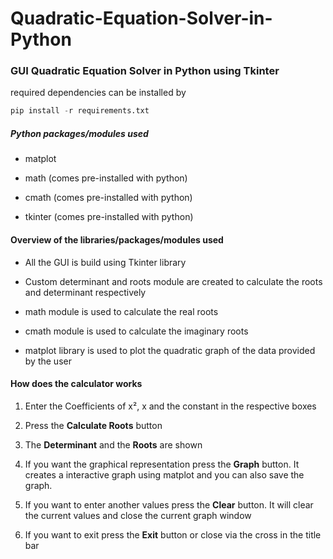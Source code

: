 # Quadratic-Equation-Solver-in-Python

### GUI Quadratic Equation Solver in Python using Tkinter

required dependencies can be installed by

```python
pip install -r requirements.txt
```

##### Python packages/modules used

- matplot

- math (comes pre-installed with python)

- cmath (comes pre-installed with python)

- tkinter (comes pre-installed with python)



#### Overview of the libraries/packages/modules used

- All the GUI is build using Tkinter library

- Custom determinant and roots module are created to calculate the roots and determinant respectively

- math module is used to calculate the real roots

- cmath module is used to calculate the imaginary roots

- matplot library is used to plot the quadratic graph of the data provided by the user



#### How does the calculator works

1. Enter the Coefficients of x², x and the constant in the respective boxes

2. Press the **Calculate Roots** button

3. The **Determinant** and the **Roots** are shown

4. If you want the graphical representation press the **Graph** button. It creates a interactive graph using matplot and you can also save the graph.

5. If you want to enter another values press the **Clear** button. It will clear the current values and close the current graph window

6. If you want to exit press the **Exit** button or close via the cross in the title bar
